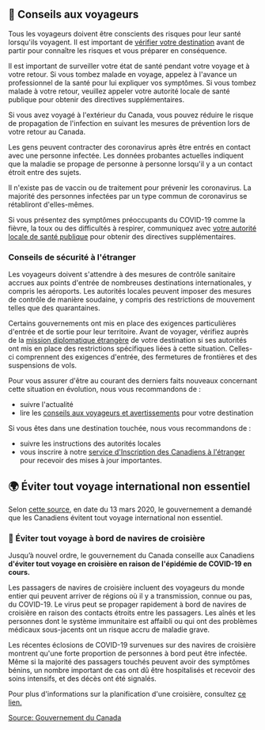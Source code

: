 ## 🛫 Conseils aux voyageurs

Tous les voyageurs doivent être conscients des risques pour leur santé lorsqu'ils voyagent. Il est important de [vérifier votre destination](https://voyage.gc.ca/voyager/avertissements) avant de partir pour connaître les risques et vous préparer en conséquence.

Il est important de surveiller votre état de santé pendant votre voyage et à votre retour. Si vous tombez malade en voyage, appelez à l'avance un professionnel de la santé pour lui expliquer vos symptômes. Si vous tombez malade à votre retour, veuillez appeler votre autorité locale de santé publique pour obtenir des directives supplémentaires.

Si vous avez voyagé à l'extérieur du Canada, vous pouvez réduire le risque de propagation de l'infection en suivant les mesures de prévention lors de votre retour au Canada.

Les gens peuvent contracter des coronavirus après être entrés en contact avec une personne infectée. Les données probantes actuelles indiquent que la maladie se propage de personne à personne lorsqu'il y a un contact étroit entre des sujets.

Il n'existe pas de vaccin ou de traitement pour prévenir les coronavirus. La majorité des personnes infectées par un type commun de coronavirus se rétabliront d'elles-mêmes.

Si vous présentez des symptômes préoccupants du COVID-19 comme la fièvre, la toux ou des difficultés à respirer, communiquez avec [votre autorité locale de santé publique](https://www.canada.ca/fr/sante-publique/services/publications/maladies-et-affections/2019-nouveau-coronavirus-fiche-information.html#au) pour obtenir des directives supplémentaires.

### Conseils de sécurité à l'étranger

Les voyageurs doivent s'attendre à des mesures de contrôle sanitaire accrues aux points d'entrée de nombreuses destinations internationales, y compris les aéroports. Les autorités locales peuvent imposer des mesures de contrôle de manière soudaine, y compris des restrictions de mouvement telles que des quarantaines.

Certains gouvernements ont mis en place des exigences particulières d'entrée et de sortie pour leur territoire. Avant de voyager, vérifiez auprès de la [mission diplomatique étrangère](https://www.international.gc.ca/protocol-protocole/reps.aspx?lang=fra) de votre destination si ses autorités ont mis en place des restrictions spécifiques liées à cette situation. Celles-ci comprennent des exigences d'entrée, des fermetures de frontières et des suspensions de vols.

Pour vous assurer d'être au courant des derniers faits nouveaux concernant cette situation en évolution, nous vous recommandons de :

- suivre l'actualité
- lire les [conseils aux voyageurs et avertissements](https://voyage.gc.ca/voyager/avertissements) pour votre destination

Si vous êtes dans une destination touchée, nous vous recommandons de :

- suivre les instructions des autorités locales
- vous inscrire à notre [service d'Inscription des Canadiens à l'étranger](https://voyage.gc.ca/voyager/inscription) pour recevoir des mises à jour importantes.

## 🌍 Éviter tout voyage international non essentiel

Selon [cette source](https://www.theglobeandmail.com/canada/article-avoid-non-essential-travel-outside-canada-trudeau-urges/), en date du 13 mars 2020, le gouvernement a demandé que les Canadiens évitent tout voyage international non essentiel.

### 🚢 Éviter tout voyage à bord de navires de croisière

Jusqu’à nouvel ordre, le gouvernement du Canada conseille aux Canadiens **d'éviter tout voyage en croisière en raison de l'épidémie de COVID-19 en cours.**

Les passagers de navires de croisière incluent des voyageurs du monde entier qui peuvent arriver de régions où il y a transmission, connue ou pas, du COVID-19. Le virus peut se propager rapidement à bord de navires de croisière en raison des contacts étroits entre les passagers. Les aînés et les personnes dont le système immunitaire est affaibli ou qui ont des problèmes médicaux sous-jacents ont un risque accru de maladie grave.

Les récentes éclosions de COVID-19 survenues sur des navires de croisière montrent qu'une forte proportion de personnes à bord peut être infectée. Même si la majorité des passagers touchés peuvent avoir des symptômes bénins, un nombre important de cas ont dû être hospitalisés et recevoir des soins intensifs, et des décès ont été signalés.

Pour plus d'informations sur la planification d'une croisière, consultez [ce lien.](https://www.canada.ca/en/public-health/services/diseases/2019-novel-coronavirus-infection/latest-travel-health-advice.html)

[Source: Gouvernement du Canada](https://www.canada.ca/fr/sante-publique/services/maladies/2019-nouveau-coronavirus/derniers-conseils-sante-voyageurs.html)
